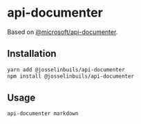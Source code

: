 # api-documenter

Based on [@microsoft/api-documenter](https://github.com/microsoft/web-build-tools/tree/master/apps/api-documenter).

## Installation

```bash
yarn add @josselinbuils/api-documenter
npm install @josselinbuils/api-documenter
```

## Usage

```bash
api-documenter markdown
```
